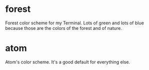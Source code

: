 # forest
Forest color scheme for my Terminal. Lots of green and lots of blue because those are the colors of the forest and of nature.

# atom
Atom's color scheme. It's a good default for everything else.
